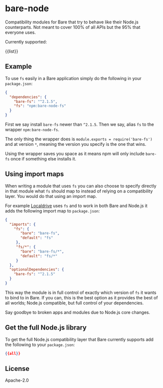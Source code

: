 # bare-node

Compatibility modules for Bare that try to behave like their Node.js counterparts. Not meant to cover 100% of all APIs but the 95% that everyone uses.

Currently supported:

{{list}}

## Example

To use `fs` easily in a Bare application simply do the following in your `package.json`:

```json
{
  "dependencies": {
    "bare-fs": "^2.1.5",
    "fs": "npm:bare-node-fs"
  }
}
```

First we say install `bare-fs` newer than `^2.1.5`. Then we say, alias `fs` to the wrapper `npm:bare-node-fs`.

The only thing the wrapper does is `module.exports = require('bare-fs')` and at version `*`, meaning the version you specify is the one that wins.

Using the wrapper saves you space as it means npm will only include `bare-fs` once if something else installs it.

## Using import maps

When writing a module that uses `fs` you can also choose to specify directly in that module what `fs` should map to instead of relying on a compatibility layer. You would do that using an import map.

For example [Localdrive](https://github.com/holepunchto/localdrive) uses `fs` and to work in both Bare and Node.js it adds the following import map to `package.json`:

```json
{
  "imports": {
    "fs": {
       "bare": "bare-fs",
       "default": "fs"
     },
     "fs/*": {
       "bare": "bare-fs/*",
       "default": "fs/*"
     }
  },
  "optionalDependencies": {
    "bare-fs": "^2.1.5"
  }
}
```

This way the module is in full control of exactly which version of `fs` it wants to bind to in Bare. If you can, this is the best option as it provides the best of all worlds; Node.js compatible, but full control of your dependencies.

Say goodbye to broken apps and modules due to Node.js core changes.

## Get the full Node.js library

To get the full Node.js compatibility layer that Bare currently supports add the following to your `package.json`:

```json
{{all}}
```

## License

Apache-2.0
